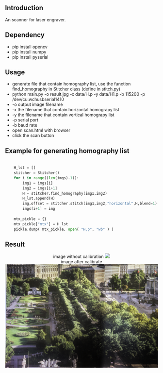 ## Introduction
An scanner for laser engraver.

## Dependency
- pip install opencv
- pip install numpy
- pip install pyserial


## Usage
- generate file that contain homography list, use the function find_homography in Stitcher class (define in stitch.py)
- python main.py -o result.jpg -x data/H.p -y data/H1.p -b 115200 -p /dev/cu.wchusbserial1410
- -o output image filename
- -x the filename that contain horizontal homograpy list 
- -y the filename that contain vertical homograpy list 
- -p serial port
- -b baud rate
- open scan.html with browser
- click the scan button

## Example for generating homography list
``` python
	
	H_lst = []
	stitcher = Stitcher()
	for i in range((len(imgs)-1)):
		img1 = imgs[i]
		img2 = imgs[i+1]
		H = stitcher.find_homography(img1,img2)
		H_lst.append(H)
		img,offset = stitcher.stitch(img1,img2,"horizontal",H,blend=1)
		imgs[i+1] = img

	mtx_pickle = {}
	mtx_pickle["mtx"] = H_lst
	pickle.dump( mtx_pickle, open( "H.p", "wb" ) )	
```
## Result

<center>
<caption>image without calibration</caption>
<img src="examples/stitch.jpg">
<br>
<caption>image after calibrate</caption>
<img src="examples/tree.jpg">
<br>
</center>
